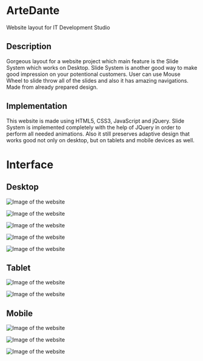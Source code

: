# ArteDante
Website layout for IT Development Studio  

## Description 
Gorgeous layout for a website project which main feature is the Slide System which works on Desktop. Slide System is another good way to make good impression on your potentional customers. User can use Mouse Wheel to slide throw all of the slides and also it has amazing navigations. Made from already prepared design. 

## Implementation
This website is made using HTML5, CSS3, JavaScript and jQuery. Slide System is implemented completely with the help of JQuery in order to perform all needed animations. Also it still preserves adaptive design that works good not only on desktop, but on tablets and mobile devices as well.

# Interface

## Desktop

![Image of the website](/readme_purpose/image1.PNG)

![Image of the website](/readme_purpose/image2.PNG)

![Image of the website](/readme_purpose/image3.PNG)

![Image of the website](/readme_purpose/image4.PNG)

![Image of the website](/readme_purpose/image5.PNG)

## Tablet

![Image of the website](/readme_purpose/tablet1.PNG)

![Image of the website](/readme_purpose/tablet2.PNG)

## Mobile

![Image of the website](/readme_purpose/mobile3.PNG)

![Image of the website](/readme_purpose/mobile1.PNG)

![Image of the website](/readme_purpose/mobile2.PNG)
